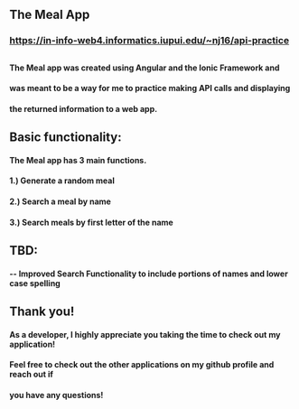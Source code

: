 ## The Meal App
### https://in-info-web4.informatics.iupui.edu/~nj16/api-practice
##
#### The Meal app was created using Angular and the Ionic Framework and
#### was meant to be a way for me to practice making API calls and displaying
#### the returned information to a web app.
##
## Basic functionality:
#### The Meal app has 3 main functions.
#### 1.) Generate a random meal
#### 2.) Search a meal by name
#### 3.) Search meals by first letter of the name
##
## TBD:
#### -- Improved Search Functionality to include portions of names and lower case spelling
##
## Thank you!
#### As a developer, I highly appreciate you taking the time to check out my application!
#### Feel free to check out the other applications on my github profile and reach out if
#### you have any questions!
